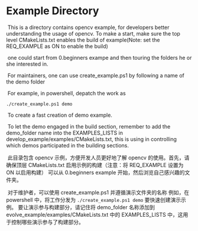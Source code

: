 # Example Directory

​	This is a directory contains opencv example, for developers better understanding the usage of opencv. To make a start, make sure the top level CMakeLists.txt enables the build of example(Note: set the REQ_EXAMPLE as ON to enable the build)

​	one could start from 0.beginners exampe and then touring the folders he or she interested in.

​	For maintainers, one can use create_example.ps1 by following a name of the demo folder

​	For example, in powershell, depatch the work as

```
./create_example.ps1 demo
```

​	To create a fast creation of demo example.

​	To let the demo engaged in the build section, remember to add the demo_folder name into the  EXAMPLES_LISTS in develop_example/examples/CMakeLists.txt, this is using in controlling which demos participated in the building sections. 

​	此目录包含 opencv 示例，方便开发人员更好地了解 opencv 的使用。首先，请确保顶层 CMakeLists.txt 启用示例的构建（注意：将 REQ_EXAMPLE 设置为 ON 以启用构建）  可以从 0.beginners example 开始，然后浏览自己感兴趣的文件夹。  

​	对于维护者，可以使用 create_example.ps1 并遵循演示文件夹的名称  例如，在 powershell 中，将工作分发为 ``` ./create_example.ps1 demo ```  要快速创建演示示例。  要让演示参与构建部分，请记住将 demo_folder 名称添加到 evolve_example/examples/CMakeLists.txt 中的 EXAMPLES_LISTS 中，这用于控制哪些演示参与了构建部分。